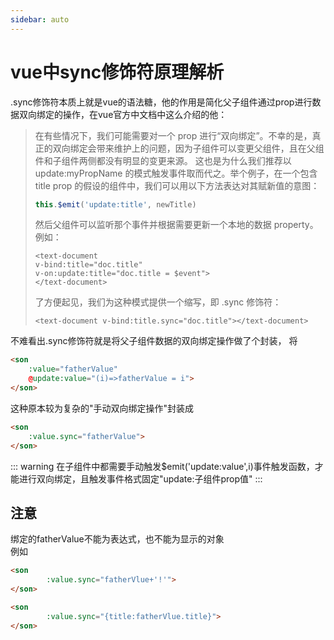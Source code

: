```yaml
---
sidebar: auto
---
```

# vue中sync修饰符原理解析
.sync修饰符本质上就是vue的语法糖，他的作用是简化父子组件通过prop进行数据双向绑定的操作，在vue官方中文档中这么介绍的他：<br>

>在有些情况下，我们可能需要对一个 prop 进行“双向绑定”。不幸的是，真正的双向绑定会带来维护上的问题，因为子组件可以变更父组件，且在父组件和子组件两侧都没有明显的变更来源。
这也是为什么我们推荐以 update:myPropName 的模式触发事件取而代之。举个例子，在一个包含 title prop 的假设的组件中，我们可以用以下方法表达对其赋新值的意图：
> ```js
> this.$emit('update:title', newTitle)
>```
> 然后父组件可以监听那个事件并根据需要更新一个本地的数据 property。例如：
>```vue
><text-document
> v-bind:title="doc.title"
> v-on:update:title="doc.title = $event">
></text-document>
>````
>了方便起见，我们为这种模式提供一个缩写，即 .sync 修饰符：
> ```vue
> <text-document v-bind:title.sync="doc.title"></text-document>
>```
不难看出.sync修饰符就是将父子组件数据的双向绑定操作做了个封装，
将
```html
<son 
    :value="fatherValue"
    @update:value="(i)=>fatherValue = i">
</son> 

```
这种原本较为复杂的"手动双向绑定操作"封装成
```html
<son
    :value.sync="fatherValue">
</son>
```
::: warning
在子组件中都需要手动触发$emit('update:value',i)事件触发函数，才能进行双向绑定，且触发事件格式固定"update:子组件prop值"
:::

## 注意
绑定的fatherValue不能为表达式，也不能为显示的对象<br>
例如
```html
<son
        :value.sync="fatherVlue+'!'">
</son>

<son
        :value.sync="{title:fatherVlue.title}">
</son>
```
